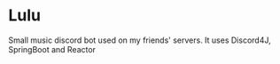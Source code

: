 # Lulu
Small music discord bot used on my friends' servers. It uses Discord4J, SpringBoot and Reactor
